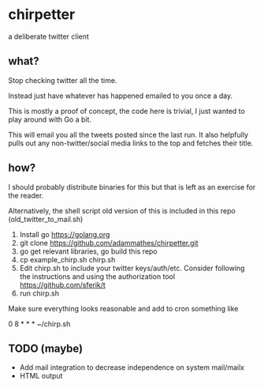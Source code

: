 # chirpetter

a deliberate twitter client

## what?

Stop checking twitter all the time.

Instead just have whatever has happened emailed to you once a day.

This is mostly a proof of concept, the code here is trivial, I just wanted to play around with Go a bit.

This will email you all the tweets posted since the last run. It also helpfully pulls out any non-twitter/social media links to the top and fetches their title.

## how?

I should probably distribute binaries for this but that is left as an exercise for the reader.

Alternatively, the shell script old version of this is included in this repo (old_twitter_to_mail.sh)

   1. Install go https://golang.org
   2. git clone https://github.com/adammathes/chirpetter.git
   3. go get relevant libraries, go build this repo
   4. cp example_chirp.sh chirp.sh
   5. Edit chirp.sh to include your twitter keys/auth/etc. Consider following the instructions and using the authorization tool https://github.com/sferik/t
   6. run chirp.sh

Make sure everything looks reasonable and add to cron something like

   0 8 * * * ~/chirp.sh



## TODO (maybe)

   * Add mail integration to decrease independence on system mail/mailx
   * HTML output
